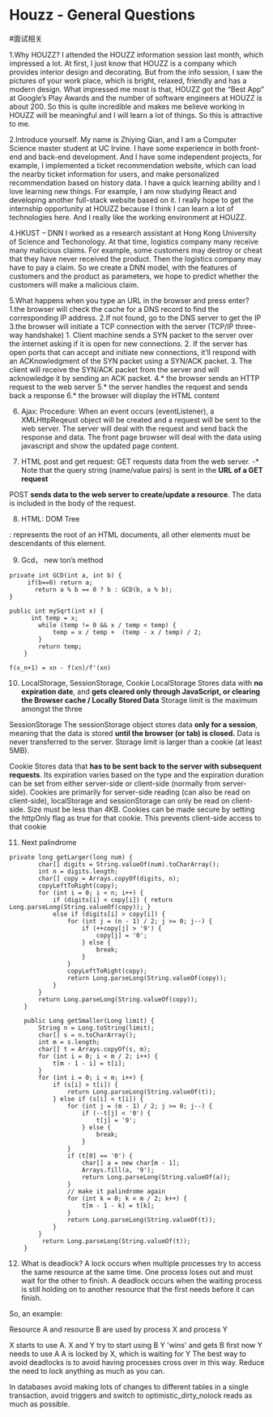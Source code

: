 # Houzz - General Questions
#面试相关

1.Why HOUZZ?
I attended the HOUZZ information session last month, which impressed a lot. At first, I just know that HOUZZ is a company which provides interior design and decorating. But from the info session, I saw the pictures of your work place, which is bright, relaxed, friendly and has a modern design. What impressed me most is that, HOUZZ got the “Best App” at Google’s Play Awards and the number of software engineers at HOUZZ is about 200. So this is quite incredible and makes me believe working in HOUZZ will be meaningful and I will learn a lot of things. So this is attractive to me. 

2.Introduce yourself.
My name is Zhiying Qian, and I am a Computer Science master student at UC Irvine. I have some experience in both front-end and back-end development. And I have some independent projects, for example, I implemented a ticket recommendation website, which can load the nearby ticket information for users, and make personalized recommendation based on history data. I have a quick learning ability and I love learning new things. For example, I am now studying React and developing another full-stack website based on it. I really hope to get the internship opportunity at HOUZZ because I think I can learn a lot of technologies here. And I really like the working environment at HOUZZ.	

4.HKUST – DNN
I worked as a research assistant at Hong Kong University of Science and Techonology. At that time, logistics company many receive many malicious claims. For example, some customers may destroy or cheat that they have never received the product. Then the logistics company may have to pay a claim. So we create a DNN model, with the features of customers and the product as parameters, we hope to predict whether the customers will make a malicious claim. 

5.What happens when you type an URL in the browser and press enter?
1.the browser will check the cache for a DNS record to find the corresponding IP address.
2.If not found, go to the DNS server to get the IP
3.the browser will initiate a TCP connection with the server (TCP/IP three-way handshake)
	1. Client machine sends a SYN packet to the server over the internet asking if it is open for new connections.
	2. If the server has open ports that can accept and initiate new connections, it’ll respond with an ACKnowledgment of the SYN packet using a SYN/ACK packet.
	3. The client will receive the SYN/ACK packet from the server and will acknowledge it by sending an ACK packet.
4.* the browser sends an HTTP request to the web server
5.* the server handles the request and sends back a response
6.* the browser will display the HTML content
	

6. Ajax:
Procedure:
When an event occurs (eventListener), a XMLHttpReqeust object will be created and a request will be sent to the web server. The server will deal with the request and send back the response and data. The front page browser will deal with the data using javascript and show the updated page content.


7. HTML post and get request:
GET requests data from the web server. 
	-* Note that the query string (name/value pairs) is sent in the **URL of a GET request**

POST **sends data to the web server to create/update a resource**. The data is included in the body of the request.

8. HTML: DOM Tree
<html>: represents the root of an HTML documents, all other elements must be descendants of this element.

9. Gcd， new ton’s method
```
private int GCD(int a, int b) {
     if(b==0) return a; 
	   return a % b == 0 ? b : GCD(b, a % b);
}

public int mySqrt(int x) {
      int temp = x;
		while (temp != 0 && x / temp < temp) {
			temp = x / temp +  (temp - x / temp) / 2;    
		}
		return temp;
	}

f(x_n+1) = xn - f(xn)/f'(xn)
```

10. LocalStorage, SessionStorage, Cookie
LocalStorage
Stores data with **no expiration date**, and **gets cleared only through JavaScript, or clearing the Browser cache / Locally Stored Data**
Storage limit is the maximum amongst the three

SessionStorage
The sessionStorage object stores data **only for a session**, meaning that the data is stored **until the browser (or tab) is closed.**
Data is never transferred to the server.
Storage limit is larger than a cookie (at least 5MB).

Cookie
Stores data that **has to be sent back to the server with subsequent requests**. Its expiration varies based on the type and the expiration duration can be set from either server-side or client-side (normally from server-side).
Cookies are primarily for server-side reading (can also be read on client-side), localStorage and sessionStorage can only be read on client-side.
Size must be less than 4KB.
Cookies can be made secure by setting the httpOnly flag as true for that cookie. This prevents client-side access to that cookie

11. Next palindrome
```
private long getLarger(long num) {
        char[] digits = String.valueOf(num).toCharArray();
        int n = digits.length;
        char[] copy = Arrays.copyOf(digits, n);
        copyLeftToRight(copy);
        for (int i = 0; i < n; i++) {
            if (digits[i] < copy[i]) { return Long.parseLong(String.valueOf(copy)); }
            else if (digits[i] > copy[i]) {
                for (int j = (n - 1) / 2; j >= 0; j--) {
                    if (++copy[j] > '9') {
                        copy[j] = '0';
                    } else {
                        break;
                    }
                }
                copyLeftToRight(copy);
                return Long.parseLong(String.valueOf(copy));
            }
        }
        return Long.parseLong(String.valueOf(copy));  
    }
    
    public Long getSmaller(Long limit) {
        String n = Long.toString(limit);
        char[] s = n.toCharArray();
        int m = s.length;
        char[] t = Arrays.copyOf(s, m);
        for (int i = 0; i < m / 2; i++) {
            t[m - 1 - i] = t[i];
        }
        for (int i = 0; i < m; i++) {
            if (s[i] > t[i]) {
                return Long.parseLong(String.valueOf(t)); 
            } else if (s[i] < t[i]) {
                for (int j = (m - 1) / 2; j >= 0; j--) {
                    if (--t[j] < '0') {
                        t[j] = '9';
                    } else {
                        break;
                    }
                }
                if (t[0] == '0') {
                    char[] a = new char[m - 1];
                    Arrays.fill(a, '9');
                    return Long.parseLong(String.valueOf(a)); 
                }
                // make it palindrome again
                for (int k = 0; k < m / 2; k++) {
                    t[m - 1 - k] = t[k];
                }
                return Long.parseLong(String.valueOf(t)); 
            }
        }
         return Long.parseLong(String.valueOf(t));  
    }
```


12. What is deadlock?
A lock occurs when multiple processes try to access the same resource at the same time.
One process loses out and must wait for the other to finish.
A deadlock occurs when the waiting process is still holding on to another resource that the first needs before it can finish.

So, an example:

Resource A and resource B are used by process X and process Y

X starts to use A.
X and Y try to start using B
Y 'wins' and gets B first
now Y needs to use A
A is locked by X, which is waiting for Y
The best way to avoid deadlocks is to avoid having processes cross over in this way. Reduce the need to lock anything as much as you can.

In databases avoid making lots of changes to different tables in a single transaction, avoid triggers and switch to optimistic_dirty_nolock reads as much as possible.








